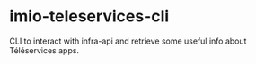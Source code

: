 # imio-teleservices-cli
CLI to interact with infra-api and retrieve some useful info about Téléservices apps.
